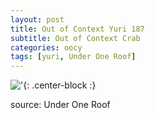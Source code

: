 ```yaml
---
layout: post
title: Out of Context Yuri 187
subtitle: Out of Context Crab
categories: oocy
tags: [yuri, Under One Roof]
---
```



!['](https://imgur.com/Mc6XvDB.png){: .center-block :}





source: Under One Roof